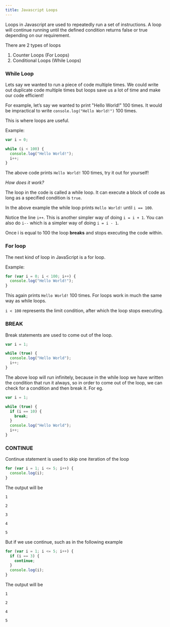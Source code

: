 ```yaml
---
title: Javascript Loops
---
```


Loops in Javascript are used to repeatedly run a set of instructions. A loop will continue running until the defined condition returns false or true depending on our requirement.

There are 2 types of loops

1. Counter Loops (For Loops)
2. Conditional Loops (While Loops)

### While Loop

Lets say we wanted to run a piece of code multiple times. We could write out duplicate code multiple times but loops save us a lot of time and make our code efficient!

For example, let’s say we wanted to print "Hello World!" 100 times. It would be impractical to write `console.log("Hello World!")` 100 times.

This is where loops are useful.

Example:

```jsx
var i = 0;

while (i < 100) {
  console.log("Hello World!");
  i++;
}
```

The above code prints `Hello World!` 100 times, try it out for yourself!

_How does it work?_

The loop in the code is called a while loop. It can execute a block of code as long as a specified condition is `true`.

In the above example the while loop prints `Hello World!` until `i == 100`.

Notice the line `i++`. This is another simpler way of doing `i = i + 1`. You can also do `i--` which is a simpler way of doing `i = i - 1`.

Once i is equal to 100 the loop **breaks** and stops executing the code within.

### For loop

The next kind of loop in JavaScript is a for loop.

Example:

```jsx
for (var i = 0; i < 100; i++) {
  console.log("Hello World!");
}
```

This again prints `Hello World!` 100 times. For loops work in much the same way as while loops.

`i < 100` represents the limit condition, after which the loop stops executing.

### BREAK

Break statements are used to come out of the loop.

```jsx
var i = 1;

while (true) {
  console.log("Hello World");
  i++;
}
```

The above loop will run infinitely, because in the while loop we have written the condition that run it always, so in order to come out of the loop, we can check for a condition and then break it. For eg.

```jsx
var i = 1;

while (true) {
  if (i == 10) {
    break;
  }
  console.log("Hello World");
  i++;
}
```

### CONTINUE

Continue statement is used to skip one iteration of the loop

```jsx
for (var i = 1; i <= 5; i++) {
  console.log(i);
}
```

The output will be

`1`

`2`

`3`

`4`

`5`

But if we use continue, such as in the following example

```jsx
for (var i = 1; i <= 5; i++) {
  if (i == 3) {
    continue;
  }
  console.log(i);
}
```

The output will be

`1`

`2`

`4`

`5`
